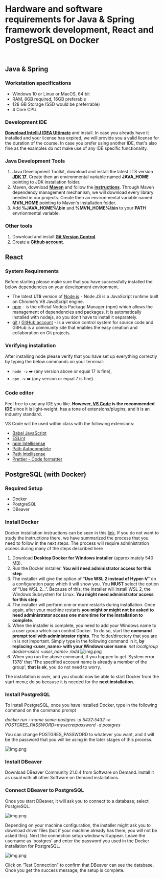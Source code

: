 # Hardware and software requirements for Java & Spring framework development, React and PostgreSQL on Docker
&nbsp;
&nbsp;

## Java & Spring

### Workstation specifications
- Windows 10 or Linux or MacOS, 64 bit
- RAM, 8GB required, 16GB preferable
- 128 GB Storage (SSD would be preferrable)
- 4 Core CPU

### Development IDE
**[Download IntelliJ IDEA Ultimate](https://www.jetbrains.com/idea/download/#section=windows)** and install. In case you already have it installed and your license has expired, we will provide you a valid license for the duration of the course. In case you prefer using another IDE, that's also fine as the examples do not make use of any IDE specific functionality.

### Java Development Tools
1. Java Development Toolkit, download and install the latest LTS version **[JDK 17](https://bell-sw.com/)**. Create then an environmental variable named **JAVA_HOME** pointing to JDK installation folder.
2. Maven, download **[Maven](https://maven.apache.org/download.cgi)** and follow the **[instructions](https://maven.apache.org/install.html)**. Through Maven dependency management mechanism, we will download every library needed in our projects.  Create then an environmental variable named **MVN_HOME** pointing to Maven's installation folder.
3. Add **%JAVA_HOME%\bin** and **%MVN_HOME%\bin** to your **PATH** envrionmental variable.

### Other tools
1. Download and install **[Git Version Control](https://git-scm.com/downloads)**.
2. Create a **[Github account](https://github.com/join)**.

## React

### System Requirements

Before starting please make sure that you have successfully installed the below dependencies on your development environment.

- The latest **LTS** version of [Node.js](https://nodejs.org/en/) - Node.JS is a JavaScript runtime built on Chrome's V8 JavaScript engine.
- [npm](https://www.npmjs.com/) - is the official Nodejs Package Manager (npm) which allows the management of dependencies and packages. It is automatically installed with nodejs, so you don't have to install it separately.
- [git](https://git-scm.com/) / [GitHub account](https://github.com/) - is a version control system for source code and GitHub is a community site that enables the easy creation and collaboration on Git projects.

### Verifying installation

After installing node please verify that you have set up everything correctly by typing the below commands on your terminal:

- `node -v` ➡️ (any version above or equal 17 is fine),
- `npm -v` ➡️ (any version or equal 7 is fine).

### Code editor

Feel free to use any IDE you like. **However, [VS Code](https://code.visualstudio.com/) is the recommended IDE** since it is light-weight, has a tone of extensions/plugins, and it is an industry standard.

VS Code will be used within class with the following extensions:

- [Babel JavaScript](https://marketplace.visualstudio.com/items?itemName=mgmcdermott.vscode-language-babel)
- [ESLint](https://marketplace.visualstudio.com/items?itemName=dbaeumer.vscode-eslint)
- [npm Intellisense](https://marketplace.visualstudio.com/items?itemName=christian-kohler.npm-intellisense)
- [Path Autocomplete](https://marketplace.visualstudio.com/items?itemName=ionutvmi.path-autocomplete)
- [Path Intellisense](https://marketplace.visualstudio.com/items?itemName=christian-kohler.path-intellisense)
- [Prettier - Code formatter](https://marketplace.visualstudio.com/items?itemName=esbenp.prettier-vscode)

## PostgreSQL (with Docker)

### Required Setup

- Docker
- PostgreSQL
- DBeaver

### Install Docker

Docker installation instructions can be seen in this [link](https://docs.docker.com/desktop/install/windows-install/). If you do not want to study the
instructions there, we have summarized the process that you need to follow in the next
steps. The process will require administration access during many of the steps described
here

1. Download **Desktop Docker for Windows installer** (approximately 540 MB).
2. Run the Docker installer. **You will need administrator access for this step**.
3. The installer will give the option of “**Use WSL 2 instead of Hyper-V**” on a configuration page which it will show you. You **MUST** select the option of “Use WSL 2…”. Because of this, the installer will install WSL 2, the Windows Subsystem for Linux. **You might need administrator access for this step**.
4. The installer will perform one or more restarts during installation. Once again, after your machine restarts **you might or might not be asked to need administrator access one more time for the installation to complete**.
5. When the installer is complete, you need to add your Windows name to a user group which can control Docker. To do so, start the **command prompt tool with administrator rights**. The folder/directory that you are in is not important. Simply type in the following command in it, **by replacing <user_name> with your Windows user name**: _net localgroup docker-users <user_name> /add_
![img.png](images/java_spring_&_react_&_postgresql_img_1.png)
6. When you run the above command, if you happen to get ‘System error 1378’ that ‘The specified account name is already a member of the group', **that is ok**, you do not need to worry.

The installation is over, and you should now be able to start Docker from the start menu; do so because it is needed for the **next installation**.

### Install PostgreSQL

To install PostgreSQL, once you have installed Docker, type in the following command on the command prompt

_docker run --name some-postgres -p 5432:5432 -e POSTGRES_PASSWORD=mysecretpassword -d postgres_

You can change POSTGRES_PASSWORD to whatever you want, and it will be the password that you will be using in the later stages of this process.

![img.png](images/java_spring_&_react_&_postgresql_img_2.png)

### Install DBeaver

Download DBeaver Community 21.0.4 from Software on Demand. Install it as usual with all other Software on Demand installations.

### Connect DBeaver to PostgreSQL

Once you start DBeaver, it will ask you to connect to a database; select PostgreSQL.

![img.png](images/java_spring_&_react_&_postgresql_img_3.png)

Depending on your machine configuration, the installer might ask you to download driver files (but if your machine already has them, you will not be asked this). Next the connection setup window will appear. Leave the username as ‘postgres’ and enter the password you used in the Docker installation for PostgreSQL.

![img.png](images/java_spring_&_react_&_postgresql_img_4.png)

Click on ‘Test Connection” to confirm that DBeaver can see the database. Once you get the success message, the setup is complete.


